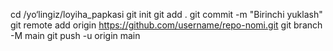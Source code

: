 cd /yo‘lingiz/loyiha_papkasi git init
git add .
git commit -m "Birinchi yuklash" 
git remote add origin https://github.com/username/repo-nomi.git
git branch -M main
git push -u origin main
